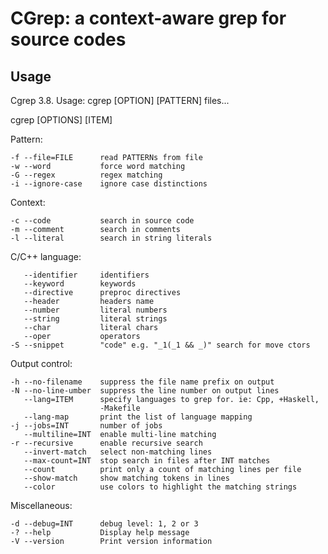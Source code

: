 CGrep: a context-aware grep for source codes
============================================

Usage
-----

Cgrep 3.8. Usage: cgrep [OPTION] [PATTERN] files...

cgrep [OPTIONS] [ITEM]

Pattern:

    -f --file=FILE      read PATTERNs from file
    -w --word           force word matching
    -G --regex          regex matching
    -i --ignore-case    ignore case distinctions

Context:

    -c --code           search in source code
    -m --comment        search in comments
    -l --literal        search in string literals

C/C++ language:

       --identifier     identifiers
       --keyword        keywords
       --directive      preproc directives
       --header         headers name
       --number         literal numbers
       --string         literal strings
       --char           literal chars
       --oper           operators
    -S --snippet        "code" e.g. "_1(_1 && _)" search for move ctors

Output control:

    -h --no-filename    suppress the file name prefix on output
    -N --no-line-umber  suppress the line number on output lines
       --lang=ITEM      specify languages to grep for. ie: Cpp, +Haskell,
                        -Makefile
       --lang-map       print the list of language mapping
    -j --jobs=INT       number of jobs
       --multiline=INT  enable multi-line matching
    -r --recursive      enable recursive search
       --invert-match   select non-matching lines
       --max-count=INT  stop search in files after INT matches
       --count          print only a count of matching lines per file
       --show-match     show matching tokens in lines
       --color          use colors to highlight the matching strings

Miscellaneous:

    -d --debug=INT      debug level: 1, 2 or 3
    -? --help           Display help message
    -V --version        Print version information

